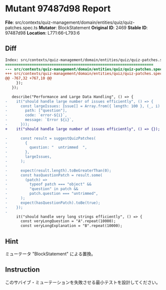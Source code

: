 # Mutant 97487d98 Report

**File**: src/contexts/quiz-management/domain/entities/quiz/quiz-patches.spec.ts
**Mutator**: BlockStatement
**Original ID**: 2469
**Stable ID**: 97487d98
**Location**: L771:66–L793:6

## Diff

```diff
Index: src/contexts/quiz-management/domain/entities/quiz/quiz-patches.spec.ts
===================================================================
--- src/contexts/quiz-management/domain/entities/quiz/quiz-patches.spec.ts	original
+++ src/contexts/quiz-management/domain/entities/quiz/quiz-patches.spec.ts	mutated #2469
@@ -767,32 +767,10 @@
     });
   });
 
   describe("Performance and Large Data Handling", () => {
-    it("should handle large number of issues efficiently", () => {
-      const largeIssues: Issue[] = Array.from({ length: 100 }, (_, i) => ({
-        path: ["question"],
-        code: `error-${i}`,
-        message: `Error ${i}`,
-      }));
+    it("should handle large number of issues efficiently", () => {});
 
-      const result = suggestQuizPatches(
-        {
-          question: "  untrimmed  ",
-        },
-        largeIssues,
-      );
-
-      expect(result.length).toBeGreaterThan(0);
-      const hasQuestionPatch = result.some(
-        (patch) =>
-          typeof patch === "object" &&
-          "question" in patch &&
-          patch.question === "untrimmed",
-      );
-      expect(hasQuestionPatch).toBe(true);
-    });
-
     it("should handle very long strings efficiently", () => {
       const veryLongQuestion = "A".repeat(10000);
       const veryLongExplanation = "B".repeat(10000);
```

## Hint

ミューテータ "BlockStatement" による置換。

## Instruction

このサバイブ・ミューテーションを失敗させる最小テストを設計してください。
